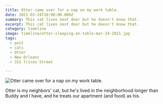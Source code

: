 ```yaml
---
title: Otter came over for a nap on my work table.
date: 2021-03-24T10:00:00.000Z
summary: This cat lives next door but he doesn't know that.
excerpt: This cat lives next door but he doesn't know that.
category: timeline
image: timeline/otter-sleeping-on-table-mar-24-2021.jpg
tags:
  - post
  - cats
  - Otter
  - New Orleans
  - 315 Tricou Street

---
```


![Otter came over for a nap on my work table.](/static/img/timeline/otter-sleeping-on-table-mar-24-2021.jpg "Otter came over for a nap on my work table.")

Otter is my neighbors' cat, but he's lived in the neighborhood longer than Buddy and I have, and he treats our apartment (and food) as his.
